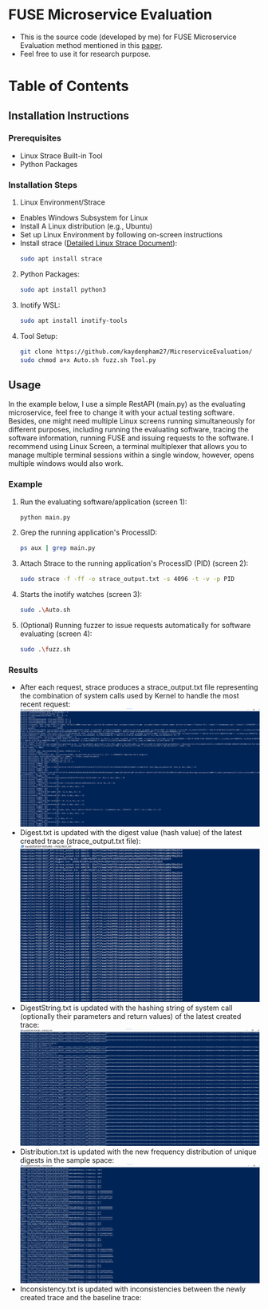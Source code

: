 # FUSE Microservice Evaluation
- This is the source code (developed by me) for FUSE Microservice Evaluation method mentioned in this [paper](https://link.springer.com/chapter/10.1007/978-3-031-48421-6_17).
- Feel free to use it for research purpose.

# Table of Contents
## Installation Instructions ##
### Prerequisites ###
- Linux Strace Built-in Tool
- Python Packages
### Installation Steps ### 
1. Linux Environment/Strace
  - Enables Windows Subsystem for Linux
  - Install A Linux distribution (e.g., Ubuntu) 
  - Set up Linux Environment by following on-screen instructions
  - Install strace ([Detailed Linux Strace Document](https://man7.org/linux/man-pages/man1/strace.1.html)):
    ```sh
    sudo apt install strace
    ```
2. Python Packages:
   ```sh
   sudo apt install python3
   ```
3. Inotify WSL:
   ```sh
   sudo apt install inotify-tools
   ```
4. Tool Setup:
   ```sh
   git clone https://github.com/kaydenpham27/MicroserviceEvaluation/
   sudo chmod a+x Auto.sh fuzz.sh Tool.py
   ```
## Usage
In the example below, I use a simple RestAPI (main.py) as the evaluating microservice, feel free to change it with your actual testing software. 
Besides, one might need multiple Linux screens running simultaneously for different purposes, including running the evaluating software, tracing the software information, running FUSE and issuing requests to the software. I recommend using Linux Screen, a terminal multiplexer that allows you to manage multiple terminal sessions within a single window, however, opens multiple windows would also work. 
### Example
1. Run the evaluating software/application (screen 1):
   ```sh
   python main.py
   ```
2. Grep the running application's ProcessID:
   ```sh
   ps aux | grep main.py 
   ```
3. Attach Strace to the running application's ProcessID (PID) (screen 2):
   ```sh
   sudo strace -f -ff -o strace_output.txt -s 4096 -t -v -p PID
   ```
4. Starts the inotify watches (screen 3):
   ```sh
   sudo .\Auto.sh
   ```
5. (Optional) Running fuzzer to issue requests automatically for software evaluating (screen 4):
   ```sh
   sudo .\fuzz.sh
   ```
### Results
- After each request, strace produces a strace_output.txt file representing the combination of system calls used by Kernel to handle the most recent request:
  ![Trace Example](https://github.com/kaydenpham27/MicroserviceEvaluation/blob/main/Images/Trace_Example.png)
- Digest.txt is updated with the digest value (hash value) of the latest created trace (strace_output.txt file):
  ![Digest Example](https://github.com/kaydenpham27/MicroserviceEvaluation/blob/main/Images/Digest_Example.png)
- DigestString.txt is updated with the hashing string of system call (optionally their parameters and return values) of the latest created trace:
  ![DigestString_Example](https://github.com/kaydenpham27/MicroserviceEvaluation/blob/main/Images/DigestString_Example.png)
- Distribution.txt is updated with the new frequency distribution of unique digests in the sample space:
  ![Distribution_Example](https://github.com/kaydenpham27/MicroserviceEvaluation/blob/main/Images/Distribution_Example.png)
- Inconsistency.txt is updated with inconsistencies between the newly created trace and the baseline trace:
